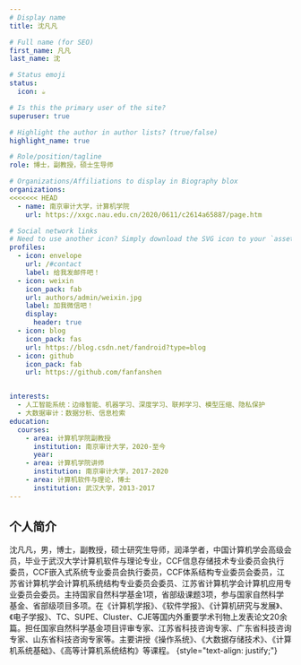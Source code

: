 ```yaml
---
# Display name
title: 沈凡凡

# Full name (for SEO)
first_name: 凡凡
last_name: 沈

# Status emoji
status:
  icon: ☕️

# Is this the primary user of the site?
superuser: true

# Highlight the author in author lists? (true/false)
highlight_name: true

# Role/position/tagline
role: 博士，副教授，硕士生导师

# Organizations/Affiliations to display in Biography blox
organizations:
<<<<<<< HEAD
  - name: 南京审计大学，计算机学院
    url: https://xxgc.nau.edu.cn/2020/0611/c2614a65887/page.htm

# Social network links
# Need to use another icon? Simply download the SVG icon to your `assets/media/icons/` folder.
profiles:
  - icon: envelope
    url: /#contact
    label: 给我发邮件吧！
  - icon: weixin
    icon_pack: fab
    url: authors/admin/weixin.jpg
    label: 加我微信吧！
    display:
      header: true
  - icon: blog
    icon_pack: fas
    url: https://blog.csdn.net/fandroid?type=blog
  - icon: github
    icon_pack: fab
    url: https://github.com/fanfanshen


interests:
  - 人工智能系统：边缘智能、机器学习、深度学习、联邦学习、模型压缩、隐私保护
  - 大数据审计：数据分析、信息检索
education:
  courses:
    - area: 计算机学院副教授
      institution: 南京审计大学，2020-至今
      year: 
    - area: 计算机学院讲师
      institution: 南京审计大学，2017-2020
    - area: 计算机软件与理论，博士
      institution: 武汉大学，2013-2017
---
```


## 个人简介
沈凡凡，男，博士，副教授，硕士研究生导师，润泽学者，中国计算机学会高级会员，毕业于武汉大学计算机软件与理论专业，CCF信息存储技术专业委员会执行委员，CCF嵌入式系统专业委员会执行委员，CCF体系结构专业委员会委员，江苏省计算机学会计算机系统结构专业委员会委员、江苏省计算机学会计算机应用专业委员会委员。主持国家自然科学基金1项，省部级课题3项，参与国家自然科学基金、省部级项目多项。在《计算机学报》、《软件学报》、《计算机研究与发展》、《电子学报》、TC、SUPE、Cluster、CJE等国内外重要学术刊物上发表论文20余篇。担任国家自然科学基金项目评审专家、江苏省科技咨询专家、广东省科技咨询专家、山东省科技咨询专家等。主要讲授《操作系统》、《大数据存储技术》、《计算机系统基础》、《高等计算机系统结构》等课程。
{style="text-align: justify;"}